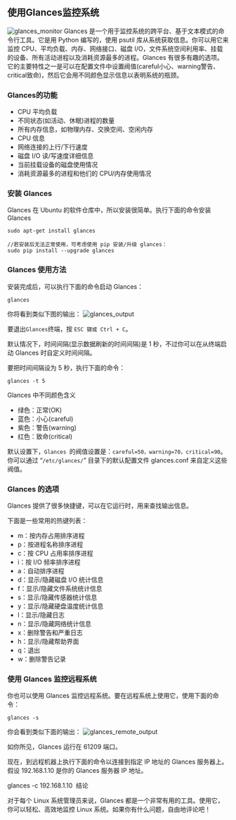 ## 使用Glances监控系统 ##
![glances_monitor](http://ofc9x1ccn.bkt.clouddn.com/command/glances_monitor.jpg)
Glances 是一个用于监控系统的跨平台、基于文本模式的命令行工具。它是用 Python 编写的，使用 psutil 库从系统获取信息。你可以用它来监控 CPU、平均负载、内存、网络接口、磁盘 I/O，文件系统空间利用率、挂载的设备、所有活动进程以及消耗资源最多的进程。Glances 有很多有趣的选项。它的主要特性之一是可以在配置文件中设置阀值(careful小心、warning警告、critical致命)，然后它会用不同颜色显示信息以表明系统的瓶颈。

### Glances的功能 ###

* CPU 平均负载
* 不同状态(如活动、休眠)进程的数量
* 所有内存信息，如物理内存、交换空间、空闲内存
* CPU 信息
* 网络连接的上行/下行速度
* 磁盘 I/O 读/写速度详细信息
* 当前挂载设备的磁盘使用情况
* 消耗资源最多的进程和他们的 CPU/内存使用情况

### 安装 Glances ###
Glances 在 Ubuntu 的软件仓库中，所以安装很简单。执行下面的命令安装 Glances
```
sudo apt-get install glances 

//若安装后无法正常使用，可考虑使用 pip 安装/升级 glances：
sudo pip install --upgrade glances 
```

### Glances 使用方法 ###

安装完成后，可以执行下面的命令启动 Glances：
```
glances 
```
你将看到类似下图的输出：
![glances_output](http://ofc9x1ccn.bkt.clouddn.com/command/glances_output.jpg "glances monitor system output")

要退出`Glances`终端，按 `ESC 键或 Ctrl + C`。

默认情况下，时间间隔(显示数据刷新的时间间隔)是 1 秒，不过你可以在从终端启动 Glances 时自定义时间间隔。

要把时间间隔设为 5 秒，执行下面的命令：
```
glances -t 5 
```

Glances 中不同颜色含义

* 绿色：正常(OK)
* 蓝色：小心(careful)
* 紫色：警告(warning)
* 红色：致命(critical)

默认设置下，`Glances `的阀值设置是：`careful=50，warning=70，critical=90`。你可以通过 “`/etc/glances/`” 目录下的默认配置文件 glances.conf 来自定义这些阀值。

### Glances 的选项 ###

Glances 提供了很多快捷键，可以在它运行时，用来查找输出信息。

下面是一些常用的热键列表：

* m：按内存占用排序进程
* p：按进程名称排序进程
* c：按 CPU 占用率排序进程
* i：按 I/O 频率排序进程
* a：自动排序进程
* d：显示/隐藏磁盘 I/O 统计信息
* f：显示/隐藏文件系统统计信息
* s：显示/隐藏传感器统计信息
* y：显示/隐藏硬盘温度统计信息
* l：显示/隐藏日志
* n：显示/隐藏网络统计信息
* x：删除警告和严重日志
* h：显示/隐藏帮助界面
* q：退出
* w：删除警告记录

### 使用 Glances 监控远程系统 ###
你也可以使用 Glances 监控远程系统。要在远程系统上使用它，使用下面的命令：
```
glances -s 
```
你会看到类似下面的输出：
![glances_remote_output](http://ofc9x1ccn.bkt.clouddn.com/command/glances_remote_output.jpg "glances monitor system remote output")

如你所见，Glances 运行在 61209 端口。

现在，到远程机器上执行下面的命令以连接到指定 IP 地址的 Glances 服务器上。假设 192.168.1.10 是你的 Glances 服务器 IP 地址。

glances -c 192.168.1.10 
结论

对于每个 Linux 系统管理员来说，Glances 都是一个非常有用的工具。使用它，你可以轻松、高效地监控 Linux 系统。如果你有什么问题，自由地评论吧！
